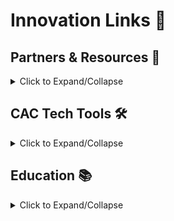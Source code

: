 # Innovation Links 🔗


## Partners & Resources 🤝
<details>
<summary>Click to Expand/Collapse</summary>
&nbsp;

[![AFWERX](https://img.shields.io/badge/-AFWERX-blue?style=for-the-badge&logo=data:image/svg+xml;base64,...)](https://afwerx.com/)

[![SPACEWERX](https://img.shields.io/badge/-SPACEWERX-blue?style=for-the-badge&logo=data:image/svg+xml;base64,...)](https://spacewerx.us/)

[![Project Mercury](https://img.shields.io/badge/-Project%20Mercury-blue?style=for-the-badge&logo=data:image/svg+xml;base64,...)](https://projectmercury.us/)

[![Tesseract](https://img.shields.io/badge/-Tesseract-blue?style=for-the-badge&logo=data:image/svg+xml;base64,...)](https://www.tesseract.af.mil/)

[![AFRL](https://img.shields.io/badge/-AFRL-blue?style=for-the-badge&logo=data:image/svg+xml;base64,...)](https://www.afrl.af.mil/)

[![DAF AI Accelerators](https://img.shields.io/badge/-DAF%20AI%20Accelerators-blue?style=for-the-badge&logo=data:image/svg+xml;base64,...)](https://www.aiaccelerator.af.mil/)

[![Agitare](https://img.shields.io/badge/-Agitare-blue?style=for-the-badge&logo=data:image/svg+xml;base64,...)](https://agitare.def.org/)

</details>

## CAC Tech Tools 🛠️

<details>
<summary>Click to Expand/Collapse</summary>
&nbsp;

[![Datarobot](https://img.shields.io/badge/-Datarobot%20-purple?style=for-the-badge)](https://datarobot.advana.data.mil/new)

[![Vision](https://img.shields.io/badge/-Vision%20-purple?style=for-the-badge)](https://vision.il4.afwerx.dso.mil/initiatives/explore)

[![Ignite](https://img.shields.io/badge/-Ignite%20-purple?style=for-the-badge)](https://ignite.afwerx.com/signin)

[![Gamechanger](https://img.shields.io/badge/-Gamechanger%20-purple?style=for-the-badge)](https://gamechanger.advana.data.mil/)

</details>

## Education 📚

<details>

<summary>Click to Expand/Collapse</summary>

&nbsp;

[![Digital U](https://img.shields.io/badge/-Digital%20U-red?style=for-the-badge)](https://digitalu.af.mil/app)

[![Innovation Education Asset Identification](https://img.shields.io/badge/-Innovation%20Education%20Asset%20Identification-red?style=for-the-badge)](https://docs.google.com/document/d/144v6yFao-5RvA2ROy8yNvw2MqdPCEcnqnllFBLKS9ic/edit#heading=h.4rmoq0wxu2xv)

[![Percepio](https://img.shields.io/badge/-Percepio-red?style=for-the-badge)](https://www.skillsoft.com/meet-skillsoft-percipio)

[![Air University Accelerator](https://img.shields.io/badge/-Air%20University%20Accelerator-red?style=for-the-badge)](https://auix.org/)

</details>

